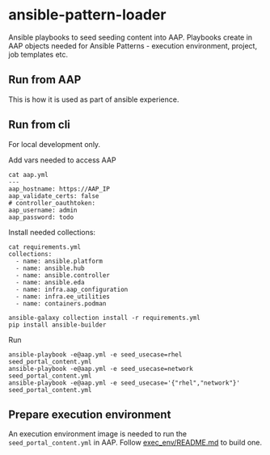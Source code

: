 # ansible-pattern-loader

Ansible playbooks to seed seeding content into AAP.
Playbooks create in AAP objects needed for Ansible Patterns -
execution environment, project, job templates etc.

## Run from AAP

This is how it is used as part of ansible experience.

## Run from cli

For local development only.

Add vars needed to access AAP

```
cat aap.yml
---
aap_hostname: https://AAP_IP
aap_validate_certs: false
# controller_oauthtoken:
aap_username: admin
aap_password: todo
```

Install needed collections:

```
cat requirements.yml 
collections:
  - name: ansible.platform
  - name: ansible.hub
  - name: ansible.controller
  - name: ansible.eda
  - name: infra.aap_configuration
  - name: infra.ee_utilities
  - name: containers.podman

ansible-galaxy collection install -r requirements.yml
pip install ansible-builder
```

Run

```
ansible-playbook -e@aap.yml -e seed_usecase=rhel seed_portal_content.yml
ansible-playbook -e@aap.yml -e seed_usecase=network seed_portal_content.yml
ansible-playbook -e@aap.yml -e seed_usecase='{"rhel","network"}' seed_portal_content.yml
```

## Prepare execution environment

An execution environment image is needed to run the `seed_portal_content.yml` in AAP.
Follow [exec_env/README.md](exec_env/README.md) to build one.

